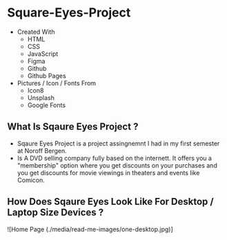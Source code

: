 # Square-Eyes-Project
- Created With
    - HTML 
    - CSS  
    - JavaScript
    - Figma 
    - Github 
    - Github Pages
- Pictures / Icon / Fonts From 
    - Icon8
    - Unsplash
    - Google Fonts

## What Is Sqaure Eyes Project ? 
- Sqaure Eyes Project is a project assingnemnt I had in my first semester at Noroff Bergen.
- Is A DVD selling company fully based on the internett. It offers you a "membership" option where you get discounts on your purchases and you get discounts for movie viewings in theaters and events like Comicon.

## How Does Sqaure Eyes Look Like For Desktop / Laptop Size Devices ?
![Home Page (./media/read-me-images/one-desktop.jpg)]